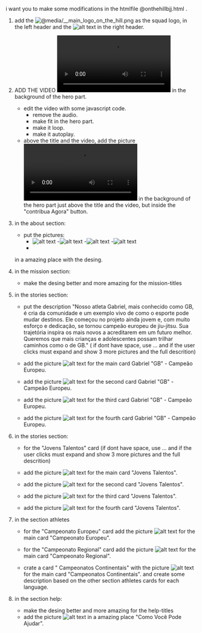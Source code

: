 i want you to make some modifications in the htmlfile @onthehillbjj.html .

1) add the ![@media/__main_logo_on_the_hill.png ](media/____main_logo_on_the_hill.png) as the squad logo, in the left header and the ![alt text](media/____main_logo_totti.png) in the right header.

2) ADD THE VIDEO ![alt text](media/_VIDEO_graduacao2024_.mp4) in the background of the hero part.
    - edit the video with some javascript code.
        - remove the audio.
        - make fit in the hero part.
        - make it loop.
        - make it autoplay.
    - above the title and the video, add the picture ![alt text](media/_VIDEO_graduacao2024_.mp4) in the background of the hero part just above the title and the video, but inside the "contribua Agora" button.

2) in the about section:
    - put the pictures:
        - ![alt text](media/RS_COMBATE_2.jpeg)
        -![alt text](media/GRA_10.jpeg)
        -![alt text](media/RS_SORRISO.jpeg)
        -![alt text](media/RS_COMBATE.jpeg)
        -
    in a amazing place with the desing.

3) in the  mission section:
    - make the desing better and more amazing for the mission-titles

4) in the stories section:
    - put the description "Nosso atleta Gabriel, mais conhecido como GB, é cria da comunidade e um exemplo vivo de como o esporte pode mudar destinos. Ele começou no projeto ainda jovem e, com muito esforço e dedicação, se tornou campeão europeu de jiu-jitsu. Sua trajetória inspira os mais novos a acreditarem em um futuro melhor. Queremos que mais crianças e adolescentes possam trilhar caminhos como o de GB." ( if dont have space, use ... and if the user clicks must expand and show 3 more pictures and the full descrition)

    - add the picture ![alt text](media/EURO_CAMPEAO_GB.jpeg) for the main card Gabriel "GB" - Campeão Europeu.

    - add the picture ![alt text](media/GB_MEDALHA4.jpeg) for the second card Gabriel "GB" - Campeão Europeu.

    - add the picture ![alt text](media/GB_MEDALHA2.jpeg) for the third card Gabriel "GB" - Campeão Europeu.

    - add the picture ![alt text](media/EURO_PODIUM.jpeg) for the fourth card Gabriel "GB" - Campeão Europeu.


5) in the stories section:
    - for the "Jovens Talentos" card (if dont have space, use ... and if the user clicks must expand and show 3 more pictures and the full descrition)

    - add the picture ![alt text](media/RS_VITORIA.jpeg) for the main card "Jovens Talentos".

    - add the picture ![alt text](media/GRA_EQUIPE_INFANTIL.jpeg) for the second card "Jovens Talentos".

    - add the picture ![alt text](media/GRA_EQUPE.jpeg) for the third card "Jovens Talentos".

    - add the picture ![alt text](media/GRA_3.jpeg) for the fourth card "Jovens Talentos".

6) in the section athletes
    - for the "Campeonato Europeu" card add the picture ![alt text](media/EURO_PODIUM.jpeg) for the main card "Campeonato Europeu".
    
    - for the "Campeonato Regional" card add the picture ![alt text](media/LIGA_RIO_EQUIPE.jpeg) for the main card "Campeonato Regional".

    - crate a card " Campeonatos Continentais" with the picture ![alt text](media/SUL_AMERICANO_MEDALHA.jpeg) for the main card "Campeonatos Continentais". and create some description based on the other section athletes cards for each language.

7) in the section help:
    - make the desing better and more amazing for the help-titles
    - add the picture ![alt text](media/GRA_14.jpeg) in a amazing place "Como Você Pode Ajudar".
    
